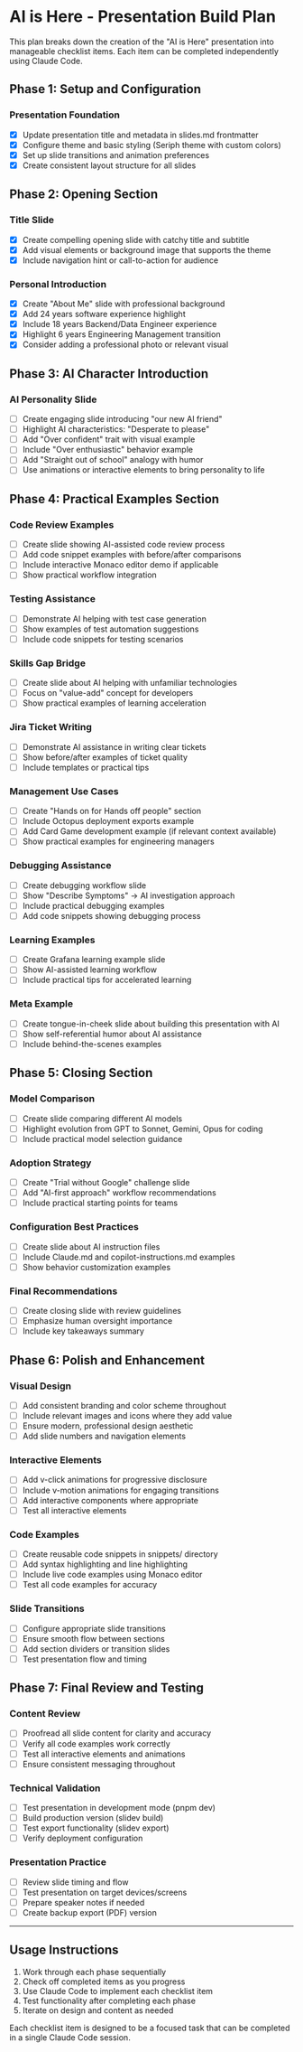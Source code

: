 # AI is Here - Presentation Build Plan

This plan breaks down the creation of the "AI is Here" presentation into manageable checklist items. Each item can be completed independently using Claude Code.

## Phase 1: Setup and Configuration

### Presentation Foundation
- [x] Update presentation title and metadata in slides.md frontmatter
- [x] Configure theme and basic styling (Seriph theme with custom colors)
- [x] Set up slide transitions and animation preferences
- [x] Create consistent layout structure for all slides

## Phase 2: Opening Section

### Title Slide
- [x] Create compelling opening slide with catchy title and subtitle
- [x] Add visual elements or background image that supports the theme
- [x] Include navigation hint or call-to-action for audience

### Personal Introduction
- [x] Create "About Me" slide with professional background
- [x] Add 24 years software experience highlight
- [x] Include 18 years Backend/Data Engineer experience
- [x] Highlight 6 years Engineering Management transition
- [x] Consider adding a professional photo or relevant visual

## Phase 3: AI Character Introduction

### AI Personality Slide
- [ ] Create engaging slide introducing "our new AI friend"
- [ ] Highlight AI characteristics: "Desperate to please"
- [ ] Add "Over confident" trait with visual example
- [ ] Include "Over enthusiastic" behavior example
- [ ] Add "Straight out of school" analogy with humor
- [ ] Use animations or interactive elements to bring personality to life

## Phase 4: Practical Examples Section

### Code Review Examples
- [ ] Create slide showing AI-assisted code review process
- [ ] Add code snippet examples with before/after comparisons
- [ ] Include interactive Monaco editor demo if applicable
- [ ] Show practical workflow integration

### Testing Assistance
- [ ] Demonstrate AI helping with test case generation
- [ ] Show examples of test automation suggestions
- [ ] Include code snippets for testing scenarios

### Skills Gap Bridge
- [ ] Create slide about AI helping with unfamiliar technologies
- [ ] Focus on "value-add" concept for developers
- [ ] Show practical examples of learning acceleration

### Jira Ticket Writing
- [ ] Demonstrate AI assistance in writing clear tickets
- [ ] Show before/after examples of ticket quality
- [ ] Include templates or practical tips

### Management Use Cases
- [ ] Create "Hands on for Hands off people" section
- [ ] Include Octopus deployment exports example
- [ ] Add Card Game development example (if relevant context available)
- [ ] Show practical examples for engineering managers

### Debugging Assistance
- [ ] Create debugging workflow slide
- [ ] Show "Describe Symptoms" → AI investigation approach
- [ ] Include practical debugging examples
- [ ] Add code snippets showing debugging process

### Learning Examples
- [ ] Create Grafana learning example slide
- [ ] Show AI-assisted learning workflow
- [ ] Include practical tips for accelerated learning

### Meta Example
- [ ] Create tongue-in-cheek slide about building this presentation with AI
- [ ] Show self-referential humor about AI assistance
- [ ] Include behind-the-scenes examples

## Phase 5: Closing Section

### Model Comparison
- [ ] Create slide comparing different AI models
- [ ] Highlight evolution from GPT to Sonnet, Gemini, Opus for coding
- [ ] Include practical model selection guidance

### Adoption Strategy
- [ ] Create "Trial without Google" challenge slide
- [ ] Add "AI-first approach" workflow recommendations
- [ ] Include practical starting points for teams

### Configuration Best Practices
- [ ] Create slide about AI instruction files
- [ ] Include Claude.md and copilot-instructions.md examples
- [ ] Show behavior customization examples

### Final Recommendations
- [ ] Create closing slide with review guidelines
- [ ] Emphasize human oversight importance
- [ ] Include key takeaways summary

## Phase 6: Polish and Enhancement

### Visual Design
- [ ] Add consistent branding and color scheme throughout
- [ ] Include relevant images and icons where they add value
- [ ] Ensure modern, professional design aesthetic
- [ ] Add slide numbers and navigation elements

### Interactive Elements
- [ ] Add v-click animations for progressive disclosure
- [ ] Include v-motion animations for engaging transitions
- [ ] Add interactive components where appropriate
- [ ] Test all interactive elements

### Code Examples
- [ ] Create reusable code snippets in snippets/ directory
- [ ] Add syntax highlighting and line highlighting
- [ ] Include live code examples using Monaco editor
- [ ] Test all code examples for accuracy

### Slide Transitions
- [ ] Configure appropriate slide transitions
- [ ] Ensure smooth flow between sections
- [ ] Add section dividers or transition slides
- [ ] Test presentation flow and timing

## Phase 7: Final Review and Testing

### Content Review
- [ ] Proofread all slide content for clarity and accuracy
- [ ] Verify all code examples work correctly
- [ ] Test all interactive elements and animations
- [ ] Ensure consistent messaging throughout

### Technical Validation
- [ ] Test presentation in development mode (pnpm dev)
- [ ] Build production version (slidev build)
- [ ] Test export functionality (slidev export)
- [ ] Verify deployment configuration

### Presentation Practice
- [ ] Review slide timing and flow
- [ ] Test presentation on target devices/screens
- [ ] Prepare speaker notes if needed
- [ ] Create backup export (PDF) version

---

## Usage Instructions

1. Work through each phase sequentially
2. Check off completed items as you progress
3. Use Claude Code to implement each checklist item
4. Test functionality after completing each phase
5. Iterate on design and content as needed

Each checklist item is designed to be a focused task that can be completed in a single Claude Code session.